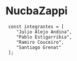 # NucbaZappi
```
 const integrantes = [
    "Julio Alejo Andina",
    "Pablo Estigarribia",
    "Ramiro Couceiro",
    "Santiago Grenat"
 ];
 ```
